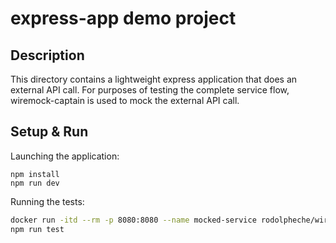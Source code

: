 # express-app demo project

## Description

This directory contains a lightweight express application that does an external API call.
For purposes of testing the complete service flow, wiremock-captain is used to mock the external
API call.

## Setup & Run

Launching the application:

```shell
npm install
npm run dev
```

Running the tests:

```bash
docker run -itd --rm -p 8080:8080 --name mocked-service rodolpheche/wiremock:2.27.2
npm run test
```
